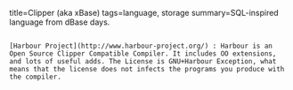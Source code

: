 title=Clipper (aka xBase)
tags=language, storage
summary=SQL-inspired language from dBase days.
~~~~~~

[Harbour Project](http://www.harbour-project.org/) : Harbour is an Open Source Clipper Compatible Compiler. It includes OO extensions, and lots of useful adds. The License is GNU+Harbour Exception, what means that the license does not infects the programs you produce with the compiler.

